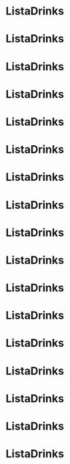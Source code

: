 # ListaDrinks
# ListaDrinks
# ListaDrinks
# ListaDrinks
# ListaDrinks
# ListaDrinks
# ListaDrinks
# ListaDrinks
# ListaDrinks
# ListaDrinks
# ListaDrinks
# ListaDrinks
# ListaDrinks
# ListaDrinks
# ListaDrinks
# ListaDrinks
# ListaDrinks
